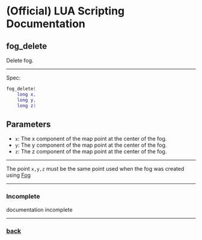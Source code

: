 
# (Official) LUA Scripting Documentation

## fog_delete

Delete fog.

___

Spec:

```lua
fog_delete(
	long x,
	long y,
	long z)
```

## Parameters

- `x`: The x component of the map point at the center of the fog.
- `y`: The y component of the map point at the center of the fog.
- `z`: The z component of the map point at the center of the fog.

___

The point `x,y,z` must be the same point used when the fog was created using [Fog](fog)

___

### Incomplete

documentation incomplete

___

### [back](../weather)

